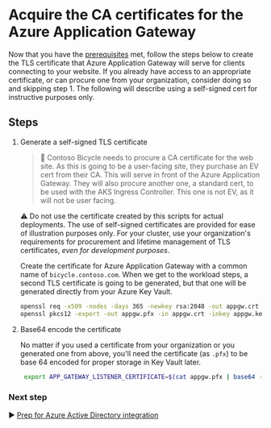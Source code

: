 # Acquire the CA certificates for the Azure Application Gateway

Now that you have the [prerequisites](./01-prerequisites) met, follow the steps below to create the TLS certificate that Azure Application Gateway will serve for clients connecting to your website. If you already have access to an appropriate certificate, or can procure one from your organization, consider doing so and skipping step 1. The following will describe using a self-signed cert for instructive purposes only.

## Steps

1. Generate a self-signed TLS certificate

   > :book: Contoso Bicycle needs to procure a CA certificate for the web site. As this is going to be a user-facing site, they purchase an EV cert from their CA.  This will serve in front of the Azure Application Gateway.  They will also procure another one, a standard cert, to be used with the AKS Ingress Controller. This one is not EV, as it will not be user facing.

   :warning: Do not use the certificate created by this scripts for actual deployments. The use of self-signed certificates are provided for ease of illustration purposes only. For your cluster, use your organization's requirements for procurement and lifetime management of TLS certificates, _even for development purposes_.

   Create the certificate for Azure Application Gateway with a common name of `bicycle.contoso.com`. When we get to the workload steps, a second TLS certificate is going to be generated, but that one will be generated directly from your Azure Key Vault.

   ```bash
   openssl req -x509 -nodes -days 365 -newkey rsa:2048 -out appgw.crt -keyout appgw.key -subj "/CN=bicycle.contoso.com/O=Contoso Bicycle"
   openssl pkcs12 -export -out appgw.pfx -in appgw.crt -inkey appgw.key -passout pass:
   ```

1. Base64 encode the certificate

   No matter if you used a certificate from your organization or you generated one from above, you'll need the certificate (as `.pfx`) to be base 64 encoded for proper storage in Key Vault later.

   ```bash
    export APP_GATEWAY_LISTENER_CERTIFICATE=$(cat appgw.pfx | base64 -w 0)
    ```

### Next step

:arrow_forward: [Prep for Azure Active Directory integration](./03-aad.md)
